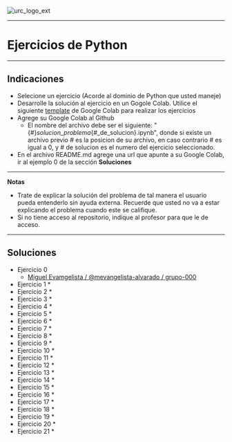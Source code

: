 ![urc_logo_ext](https://github.com/URC-MAC/.github/assets/28746720/1d2b04df-5870-457b-82ab-4eb97ec99e17)
___

# Ejercicios de Python 

_____

## Indicaciones

* Selecione un ejercicio (Acorde al dominio de Python que usted maneje)
* Desarrolle la solución al ejercicio en un Gogole Colab. Utilice el siguiente [template](https://colab.research.google.com/drive/10vygSH7z_Nz6L0yswGtYL_OYL4pkwzbc?usp=sharing) de Google Colab para realizar los ejercicios 
* Agrege su Google Colab al Github
	* El nombre del archivo debe ser el siguiente: "{#}_solucion_problema_{#_de_solucion}.ipynb", donde si existe un archivo previo # es la posicion de su archivo, en caso contrario # es igual a 0, y  # de solucion es el numero del ejercicio seleccionado.
* En el archivo README.md agrege una url que apunte a su Google Colab, ir al ejemplo 0 de la sección __Soluciones__

_____

**Notas**
* Trate de explicar la solución del problema de tal manera el usuario pueda entenderlo sin ayuda externa. Recuerde que usted no va a estar explicando el problema cuando este se califique.
* Si no tiene acceso al repositorio, indique al profesor para que le de acceso.

_____

## Soluciones

* Ejercicio 0
	* [Miguel Evamgelista / @mevangelista-alvarado / grupo-000](colab-url)
* Ejercicio 1
	* 
* Ejercicio 2
	*
* Ejercicio 3
	*
* Ejercicio 4
	* 
* Ejercicio 5
	* 
* Ejercicio 6
	*
* Ejercicio 7
	* 
* Ejercicio 8
	* 
* Ejercicio 9
	*
* Ejercicio 10
	* 
* Ejercicio 11
	* 
* Ejercicio 12
	*
* Ejercicio 13
	* 
* Ejercicio 14
	* 
* Ejercicio 15
	*
* Ejercicio 16
	* 
* Ejercicio 17
	* 
* Ejercicio 18
	*
* Ejercicio 19
	* 
* Ejercicio 20
	* 
* Ejercicio 21
	*
